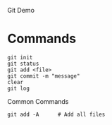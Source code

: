 Git Demo

# Commands

```
git init
git status
git add <file>
git commit -m "message"
clear
git log
```
Common Commands
```
git add -A      # Add all files
```